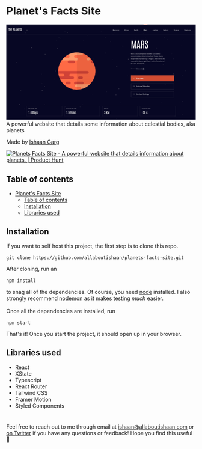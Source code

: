 # Planet's Facts Site
![Demo](/src/assets/preview.png)
<br>
A powerful website that details some information about celestial bodies, aka planets

Made by [Ishaan Garg](https://twitter.com/allaboutishaan)

<a href="https://www.producthunt.com/posts/planets-facts-site?utm_source=badge-featured&utm_medium=badge&utm_souce=badge-planets-facts-site" target="_blank"><img src="https://api.producthunt.com/widgets/embed-image/v1/featured.svg?post_id=323781&theme=dark" alt="Planets Facts Site - A powerful website that details information about planets. | Product Hunt" style="width: 250px; height: 54px;" width="250" height="54" /></a>

## Table of contents
- [Planet's Facts Site](#planets-facts-site)
  - [Table of contents](#table-of-contents)
  - [Installation](#installation)
  - [Libraries used](#libraries-used)

## Installation
If you want to self host this project, the first step is to clone this repo.
```
git clone https://github.com/allaboutishaan/planets-facts-site.git
```
After cloning, run an
```
npm install
```
to snag all of the dependencies. Of course, you need [node](https://nodejs.org/en/) installed. I also strongly recommend [nodemon](https://www.npmjs.com/package/nodemon) as it makes testing *much* easier.<br><br>
Once all the dependencies are installed, run
```
npm start
```
That's it! Once you start the project, it should open up in your browser.

## Libraries used

- React
- XState
- Typescript
- React Router
- Tailwind CSS
- Framer Motion
- Styled Components

#
 Feel free to reach out to me through email at ishaan@allaboutishaan.com or [on Twitter](https://twitter.com/allaboutishaan) if you have any questions or feedback! Hope you find this useful 💙
